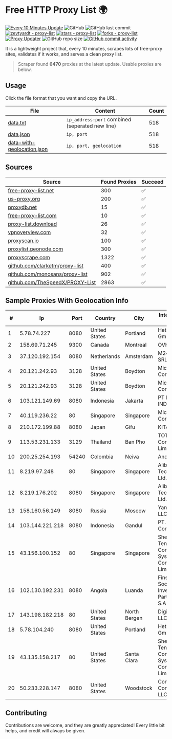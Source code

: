 
# Free HTTP Proxy List 🌍

[![Every 10 Minutes Update](https://github.com/mertguvencli/http-proxy-list/actions/workflows/main.yml/badge.svg?branch=main)](https://github.com/mertguvencli/http-proxy-list/actions/workflows/main.yml)
![GitHub](https://img.shields.io/github/license/mertguvencli/http-proxy-list)
![GitHub last commit](https://img.shields.io/github/last-commit/mertguvencli/http-proxy-list)
[![zevtyardt - proxy-list](https://img.shields.io/static/v1?label=zevtyardt&message=proxy-list&color=blue&logo=github)](https://github.com/zevtyardt/proxy-list "Go to GitHub repo")
[![stars - proxy-list](https://img.shields.io/github/stars/zevtyardt/proxy-list?style=social)](https://github.com/zevtyardt/proxy-list)
[![forks - proxy-list](https://img.shields.io/github/forks/zevtyardt/proxy-list?style=social)](https://github.com/zevtyardt/proxy-list)
[![Proxy Updater](https://github.com/zevtyardt/proxy-list/workflows/Proxy%20Updater/badge.svg)](https://github.com/zevtyardt/proxy-list/actions?query=workflow:"Proxy+Updater")
![GitHub repo size](https://img.shields.io/github/repo-size/zevtyardt/proxy-list)
[![GitHub commit activity](https://img.shields.io/github/commit-activity/m/zevtyardt/proxy-list?logo=commits)](https://github.com/zevtyardt/proxy-list/commits/main)

It is a lightweight project that, every 10 minutes, scrapes lots of free-proxy sites, validates if it works, and serves a clean proxy list.

> Scraper found **6470** proxies at the latest update. Usable proxies are below.

## Usage

Click the file format that you want and copy the URL.

|File|Content|Count|
|----|-------|-----|
|[data.txt](https://raw.githubusercontent.com/mertguvencli/http-proxy-list/main/proxy-list/data.txt)|`ip_address:port` combined (seperated new line)|518|
|[data.json](https://raw.githubusercontent.com/mertguvencli/http-proxy-list/main/proxy-list/data.json)|`ip, port`|518|
|[data-with-geolocation.json](https://raw.githubusercontent.com/mertguvencli/http-proxy-list/main/proxy-list/data-with-geolocation.json)|`ip, port, geolocation`|518|

## Sources

|Source|Found Proxies|Succeed|
|------|-------------|-------|
|[free-proxy-list.net](https://free-proxy-list.net)|300|✅|
|[us-proxy.org](https://www.us-proxy.org)|200|✅|
|[proxydb.net](http://proxydb.net)|15|✅|
|[free-proxy-list.com](https://free-proxy-list.com/?page=&port=&type%5B%5D=http&type%5B%5D=https&up_time=0&search=Search)|10|✅|
|[proxy-list.download](https://www.proxy-list.download/HTTP)|26|✅|
|[vpnoverview.com](https://vpnoverview.com/privacy/anonymous-browsing/free-proxy-servers)|32|✅|
|[proxyscan.io](https://www.proxyscan.io)|100|✅|
|[proxylist.geonode.com](https://proxylist.geonode.com/api/proxy-list?limit=300&page=1&sort_by=lastChecked&sort_type=desc&protocols=http,https)|300|✅|
|[proxyscrape.com](https://api.proxyscrape.com/v2/?request=displayproxies&protocol=http&timeout=10000&country=all&ssl=all&anonymity=all)|1322|✅|
|[github.com/clarketm/proxy-list](https://raw.githubusercontent.com/clarketm/proxy-list/master/proxy-list-raw.txt)|400|✅|
|[github.com/monosans/proxy-list](https://raw.githubusercontent.com/monosans/proxy-list/main/proxies/http.txt)|902|✅|
|[github.com/TheSpeedX/PROXY-List](https://raw.githubusercontent.com/TheSpeedX/PROXY-List/master/http.txt)|2863|✅|


## Sample Proxies With Geolocation Info

|#|Ip|Port|Country|City|Internet Service Provider|
|-|--|----|-------|----|-------------------------|
|1|5.78.74.227|8080|United States|Portland|Hetzner Online GmbH|
|2|158.69.71.245|9300|Canada|Montreal|OVH SAS|
|3|37.120.192.154|8080|Netherlands|Amsterdam|M247 Europe SRL|
|4|20.121.242.93|3128|United States|Boydton|Microsoft Corporation|
|5|20.121.242.93|3128|United States|Boydton|Microsoft Corporation|
|6|103.121.149.69|8080|Indonesia|Jakarta|PT EMERIO INDONESIA|
|7|40.119.236.22|80|Singapore|Singapore|Microsoft Corporation|
|8|210.172.199.88|8080|Japan|Gifu|KITAGATA|
|9|113.53.231.133|3129|Thailand|Ban Pho|TOT Public Company Limited|
|10|200.25.254.193|54240|Colombia|Neiva|Andinet ON Line|
|11|8.219.97.248|80|Singapore|Singapore|Alibaba (US) Technology Co., Ltd.|
|12|8.219.176.202|8080|Singapore|Singapore|Alibaba (US) Technology Co., Ltd.|
|13|158.160.56.149|8080|Russia|Moscow|Yandex.Cloud LLC|
|14|103.144.221.218|8080|Indonesia|Gandul|PT. Indonesia Comnets Plus|
|15|43.156.100.152|80|Singapore|Singapore|Shenzhen Tencent Computer Systems Company Limited|
|16|102.130.192.231|8080|Angola|Luanda|Finstar - Sociedade de Investimento e Participacoes S.A|
|17|143.198.182.218|80|United States|North Bergen|DigitalOcean, LLC|
|18|5.78.104.240|8080|United States|Portland|Hetzner Online GmbH|
|19|43.135.158.217|80|United States|Santa Clara|Shenzhen Tencent Computer Systems Company Limited|
|20|50.233.228.147|8080|United States|Woodstock|Comcast Cable Communications, LLC|



## Contributing

Contributions are welcome, and they are greatly appreciated! Every
little bit helps, and credit will always be given.


